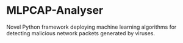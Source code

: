 # MLPCAP-Analyser
Novel Python framework deploying machine learning algorithms for detecting malicious network packets generated by viruses. 

